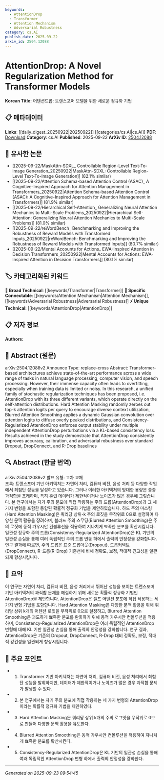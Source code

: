 ```yaml
---
keywords:
  - AttentionDrop
  - Transformer
  - Attention Mechanism
  - Adversarial Robustness
category: cs.AI
publish_date: 2025-09-22
arxiv_id: 2504.12088
---
```


<!-- KEYWORD_LINKING_METADATA:
{
  "processed_timestamp": "2025-09-23T09:54:45.682589",
  "vocabulary_version": "1.0",
  "selected_keywords": [
    "AttentionDrop",
    "Transformer",
    "Attention Mechanism",
    "Adversarial Robustness"
  ],
  "rejected_keywords": [],
  "similarity_scores": {
    "AttentionDrop": 0.78,
    "Transformer": 0.85,
    "Attention Mechanism": 0.8,
    "Adversarial Robustness": 0.75
  },
  "extraction_method": "AI_prompt_based",
  "budget_applied": true,
  "candidates_json": {
    "candidates": [
      {
        "surface": "AttentionDrop",
        "canonical": "AttentionDrop",
        "aliases": [
          "Attention Drop"
        ],
        "category": "unique_technical",
        "rationale": "AttentionDrop is a novel regularization method specific to transformer models, offering new insights and connections in model optimization.",
        "novelty_score": 0.85,
        "connectivity_score": 0.65,
        "specificity_score": 0.9,
        "link_intent_score": 0.78
      },
      {
        "surface": "Transformer",
        "canonical": "Transformer",
        "aliases": [
          "Transformer Model"
        ],
        "category": "broad_technical",
        "rationale": "Transformers are foundational to the discussed methods and provide a broad technical context for linking.",
        "novelty_score": 0.4,
        "connectivity_score": 0.9,
        "specificity_score": 0.6,
        "link_intent_score": 0.85
      },
      {
        "surface": "Attention Mechanism",
        "canonical": "Attention Mechanism",
        "aliases": [
          "Self-Attention"
        ],
        "category": "specific_connectable",
        "rationale": "The paper's methods directly modify self-attention distributions, making this a key concept for linking.",
        "novelty_score": 0.5,
        "connectivity_score": 0.88,
        "specificity_score": 0.75,
        "link_intent_score": 0.8
      },
      {
        "surface": "Adversarial Robustness",
        "canonical": "Adversarial Robustness",
        "aliases": [
          "Robustness to Adversarial Attacks"
        ],
        "category": "specific_connectable",
        "rationale": "Improving adversarial robustness is a significant outcome of the proposed method, relevant for linking to security-focused research.",
        "novelty_score": 0.55,
        "connectivity_score": 0.7,
        "specificity_score": 0.8,
        "link_intent_score": 0.75
      }
    ],
    "ban_list_suggestions": [
      "state-of-the-art",
      "performance",
      "results"
    ]
  },
  "decisions": [
    {
      "candidate_surface": "AttentionDrop",
      "resolved_canonical": "AttentionDrop",
      "decision": "linked",
      "scores": {
        "novelty": 0.85,
        "connectivity": 0.65,
        "specificity": 0.9,
        "link_intent": 0.78
      }
    },
    {
      "candidate_surface": "Transformer",
      "resolved_canonical": "Transformer",
      "decision": "linked",
      "scores": {
        "novelty": 0.4,
        "connectivity": 0.9,
        "specificity": 0.6,
        "link_intent": 0.85
      }
    },
    {
      "candidate_surface": "Attention Mechanism",
      "resolved_canonical": "Attention Mechanism",
      "decision": "linked",
      "scores": {
        "novelty": 0.5,
        "connectivity": 0.88,
        "specificity": 0.75,
        "link_intent": 0.8
      }
    },
    {
      "candidate_surface": "Adversarial Robustness",
      "resolved_canonical": "Adversarial Robustness",
      "decision": "linked",
      "scores": {
        "novelty": 0.55,
        "connectivity": 0.7,
        "specificity": 0.8,
        "link_intent": 0.75
      }
    }
  ]
}
-->

# AttentionDrop: A Novel Regularization Method for Transformer Models

**Korean Title:** 어텐션드롭: 트랜스포머 모델을 위한 새로운 정규화 기법

## 📋 메타데이터

**Links**: [[daily_digest_20250922|20250922]] [[categories/cs.AI|cs.AI]]
**PDF**: [Download](https://arxiv.org/pdf/2504.12088.pdf)
**Category**: cs.AI
**Published**: 2025-09-22
**ArXiv ID**: [2504.12088](https://arxiv.org/abs/2504.12088)

## 🔗 유사한 논문
- [[2025-09-22/MaskAttn-SDXL_ Controllable Region-Level Text-To-Image Generation_20250922|MaskAttn-SDXL: Controllable Region-Level Text-To-Image Generation]] (82.1% similar)
- [[2025-09-22/Attention Schema-based Attention Control (ASAC)_ A Cognitive-Inspired Approach for Attention Management in Transformers_20250922|Attention Schema-based Attention Control (ASAC): A Cognitive-Inspired Approach for Attention Management in Transformers]] (81.9% similar)
- [[2025-09-22/Hierarchical Self-Attention_ Generalizing Neural Attention Mechanics to Multi-Scale Problems_20250922|Hierarchical Self-Attention: Generalizing Neural Attention Mechanics to Multi-Scale Problems]] (81.0% similar)
- [[2025-09-22/reWordBench_ Benchmarking and Improving the Robustness of Reward Models with Transformed Inputs_20250922|reWordBench: Benchmarking and Improving the Robustness of Reward Models with Transformed Inputs]] (80.7% similar)
- [[2025-09-22/Mental Accounts for Actions_ EWA-Inspired Attention in Decision Transformers_20250922|Mental Accounts for Actions: EWA-Inspired Attention in Decision Transformers]] (80.1% similar)

## 🏷️ 카테고리화된 키워드
**🧠 Broad Technical**: [[keywords/Transformer|Transformer]]
**🔗 Specific Connectable**: [[keywords/Attention Mechanism|Attention Mechanism]], [[keywords/Adversarial Robustness|Adversarial Robustness]]
**⚡ Unique Technical**: [[keywords/AttentionDrop|AttentionDrop]]

## 📋 저자 정보

**Authors:** 

## 📄 Abstract (원문)

arXiv:2504.12088v2 Announce Type: replace-cross 
Abstract: Transformer-based architectures achieve state-of-the-art performance across a wide range of tasks in natural language processing, computer vision, and speech processing. However, their immense capacity often leads to overfitting, especially when training data is limited or noisy. In this research, a unified family of stochastic regularization techniques has been proposed, i.e. AttentionDrop with its three different variants, which operate directly on the self-attention distributions. Hard Attention Masking randomly zeroes out top-k attention logits per query to encourage diverse context utilization, Blurred Attention Smoothing applies a dynamic Gaussian convolution over attention logits to diffuse overly peaked distributions, and Consistency-Regularized AttentionDrop enforces output stability under multiple independent AttentionDrop perturbations via a KL-based consistency loss. Results achieved in the study demonstrate that AttentionDrop consistently improves accuracy, calibration, and adversarial robustness over standard Dropout, DropConnect, and R-Drop baselines

## 🔍 Abstract (한글 번역)

arXiv:2504.12088v2 발표 유형: 교차 교체  
초록: 트랜스포머 기반 아키텍처는 자연어 처리, 컴퓨터 비전, 음성 처리 등 다양한 작업에서 최첨단 성능을 달성하고 있습니다. 그러나 이러한 아키텍처의 방대한 용량은 종종 과적합을 초래하며, 특히 훈련 데이터가 제한적이거나 노이즈가 많은 경우에 그렇습니다. 본 연구에서는 자기 주의 분포에 직접 작용하는 주의 드롭(AttentionDrop)과 그 세 가지 변형을 포함한 통합된 확률적 정규화 기법을 제안하였습니다. 하드 주의 마스킹(Hard Attention Masking)은 쿼리당 상위-k 주의 로짓을 무작위로 0으로 설정하여 다양한 문맥 활용을 장려하며, 블러드 주의 스무딩(Blurred Attention Smoothing)은 주의 로짓에 동적 가우시안 컨볼루션을 적용하여 지나치게 뾰족한 분포를 확산시킵니다. 일관성 정규화 주의 드롭(Consistency-Regularized AttentionDrop)은 KL 기반의 일관성 손실을 통해 여러 독립적인 주의 드롭 변동 하에서 출력의 안정성을 강화합니다. 연구 결과에 따르면, 주의 드롭은 표준 드롭아웃(Dropout), 드롭커넥트(DropConnect), R-드롭(R-Drop) 기준선에 비해 정확도, 보정, 적대적 견고성을 일관되게 향상시킵니다.

## 📝 요약

이 연구는 자연어 처리, 컴퓨터 비전, 음성 처리에서 뛰어난 성능을 보이는 트랜스포머 기반 아키텍처의 과적합 문제를 해결하기 위해 새로운 확률적 정규화 기법인 AttentionDrop을 제안합니다. AttentionDrop은 셀프 어텐션 분포에 직접 작용하는 세 가지 변형 기법을 포함합니다. Hard Attention Masking은 다양한 문맥 활용을 위해 쿼리당 상위 k개의 어텐션 로짓을 무작위로 0으로 설정하고, Blurred Attention Smoothing은 과도하게 뾰족한 분포를 완화하기 위해 동적 가우시안 컨볼루션을 적용하며, Consistency-Regularized AttentionDrop은 여러 독립적인 AttentionDrop 변형에 대해 KL 기반 일관성 손실을 통해 출력의 안정성을 강화합니다. 연구 결과, AttentionDrop은 기존의 Dropout, DropConnect, R-Drop 대비 정확도, 보정, 적대적 강건성을 일관되게 향상시킵니다.

## 🎯 주요 포인트

- 1. Transformer 기반 아키텍처는 자연어 처리, 컴퓨터 비전, 음성 처리에서 최첨단 성능을 발휘하지만, 데이터가 제한적이거나 노이즈가 많은 경우 과적합 문제가 발생할 수 있다.
- 2. 본 연구에서는 자기 주의 분포에 직접 작용하는 세 가지 변형의 AttentionDrop이라는 확률적 정규화 기법을 제안하였다.
- 3. Hard Attention Masking은 쿼리당 상위 k개의 주의 로그잇을 무작위로 0으로 만들어 다양한 문맥 활용을 유도한다.
- 4. Blurred Attention Smoothing은 동적 가우시안 컨볼루션을 적용하여 지나치게 뾰족한 분포를 확산시킨다.
- 5. Consistency-Regularized AttentionDrop은 KL 기반의 일관성 손실을 통해 여러 독립적인 AttentionDrop 변형 하에서 출력의 안정성을 강화한다.


---

*Generated on 2025-09-23 09:54:45*